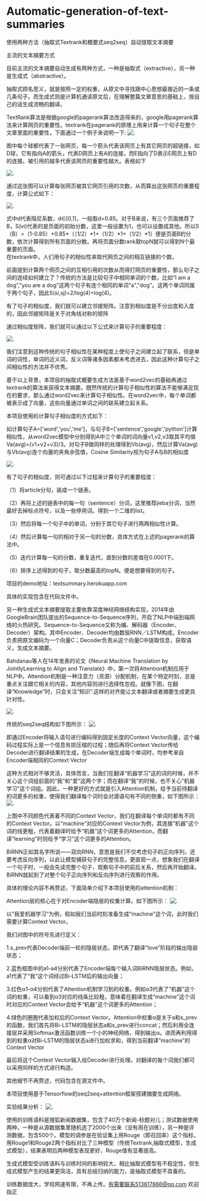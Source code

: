 # Automatic-generation-of-text-summaries
使用两种方法（抽取式Textrank和概要式seq2seq）自动提取文本摘要

主流的文本摘要方式

目前主流的文本摘要自动生成有两种方式，一种是抽取式（extractive），另一种是生成式（abstractive）。

抽取式顾名思义，就是按照一定的权重，从原文中寻找跟中心思想最接近的一条或几条句子。而生成式则是计算机通读原文后，在理解整篇文章意思的基础上，按自己的话生成流畅的翻译。

TextRank算法是根据google的pagerank算法改造得来的，google用pagerank算法来计算网页的重要性。textrank在pagerank的原理上用来计算一个句子在整个文章里面的重要性，下面通过一个例子来说明一下:
![.](https://github.com/ztz818/Automatic-generation-of-text-summaries/blob/master/pictures/6.png)

图中每个球都代表了一张网页，每一个箭头代表该网页上有其它网页的超链接，如D球，它有指向A的箭头，代表D网页上有A的连接，而E指向了D表示E网页上有D的连接。被引用的越多代表该网页的重要性越大。表格如下<br>

![.](https://github.com/ztz818/Automatic-generation-of-text-summaries/blob/master/pictures/13.jpg)

通过这张图可以计算每张网页被其它网页引用的次数，从而算出这张网页的重要程度，计算公式如下：

![.](https://github.com/ztz818/Automatic-generation-of-text-summaries/blob/master/pictures/10.png)


式中d代表阻尼系数，d∈[0,1]，一般取d=0.85。对于B来说，有三个页面推荐了B，S(vi)代表的是页面的初始分数，这里一般设置为1，也可以设置成其他。所以S（B）=（1-0.85）+0.85*（（1/2）*1+（1/2）*1+（1/2）*1）便是页面B的分数，依次计算得到所有页面的分数。再将页面分数rank取topN就可以得到N个最重要的页面。
<br>
在textrank中，人们用句子的相似性来取代网页之间的相互链接的个数。<br>

前面提到计算两个网页之间的互相引用的次数从而得打网页的重要性，那么句子之间的连续如何建立了？传统的方法是比较句子中相同单词的个数，比如“I am a dog”,"you are a dog"这两个句子有连个相同的单词"a","dog"。这两个单词同属于两个句子，因此S(si,sj)=2/log(4)+log(4)。<br>

有了句子的相似度，我们就可以建立邻接矩阵。注意到相似度是不分出度和入度的，因此邻接矩阵是关于对角线对称的矩阵<br>

通过相似度矩阵，我们就可以通过以下公式来计算句子的重要程度：

![.](https://github.com/ztz818/Automatic-generation-of-text-summaries/blob/master/pictures/7.png)

我们注意到这种传统的句子相似性在某种程度上使句子之间建立起了联系，但是单词的词性，单词的近义词，反义词等诸多因素都未考虑进去，因此这种计算句子之间相似性的方法并不优秀。

基于以上背景，本项目的抽取式概要生成方法是基于word2vec的基础再通过textrank的算法来获得文本摘要。既然传统的计算句子相似性的算法不能够满足现在的要求，那么通过word2vec来计算句子相似性。在word2vec中，每个单词都被表示成了向量，这些向量通过单词之间的联系建立起关系。

本项目使用的计算句子相似度的方式如下：

如计算句子A=['word','you','me']，与句子B=['sentence','google','python']计算相似性，从word2vec模型中分别得到A中三个单词的词向量v1,v2,v3取其平均值Va(avg)=(v1+v2+v3)/3。对句子B做同样的处理得到Vb(avg)，然后计算Va(avg)与Vb(avg)连个向量的夹角余弦值，Cosine Similarity视为句子A与B的相似度<br>


![.](https://github.com/ztz818/Automatic-generation-of-text-summaries/blob/master/pictures/5.jpg)

有了句子的相似度，则可通过以下过程来计算句子的重要程度：<br>

（1）将article分句，装成一个链表。<br>

（2）再将上述的链表中的每一句（sentence）分词，这里推荐jieba分词，当然最好去掉标点符号，以及一些停用词。得到一个二维的list。<br>

（3）然后将每一个句子中的单词，分别于其它句子进行两两相似性计算。<br>

（4）然后计算每一句的相对于另一句的分数，具体方式在上述的pagerank的算法中。<br>

（5）迭代计算每一句的分数，重复迭代，直到分数的差值在0.0001下。<br>

（6）排序上述得到的句子，取分数最高的topN。便是想要得到的句子。<br>

项目的demo地址：textsummary.herokuapp.com<br>

具体的实现包含在代码文件中。

另一种生成式文本摘要提取主要依靠深度神经网络结构实现，2014年由GoogleBrain团队提出的Sequence-to-Sequence序列，开启了NLP中端到端网络的火热研究。Sequence-to-Sequence又称为编、解码器（Encoder、Decoder）架构。其中Encoder、Decoder均由数层RNN／LSTM构成，Encoder负责把原文编码为一个向量C；Decoder负责从这个向量C中提取信息，获取语义，生成文本摘要。

Bahdanau等人在14年发表的论文《Neural Machine Translation by JointlyLearning to Align and Translate》中，第一次将Attention机制应用于NLP中。Attention机制是一种注意力（资源）分配机制，在某个特定时刻，总是重点关注跟它相关的内容，其他内容则进行选择性忽视。就像下图，在翻译“Knowledge”时，只会关注“知识”.这样的对齐能让文本翻译或者摘要生成更具针对性。

![.](https://github.com/ztz818/Automatic-generation-of-text-summaries/blob/master/pictures/3.jpg)

传统的seq2seq结构如下图所示：
![.](https://github.com/ztz818/Automatic-generation-of-text-summaries/blob/master/pictures/15.jpg)

即通过Encoder将输入语句进行编码得到固定长度的Context Vector向量，这个编码过程实际上是一个信息有损压缩的过程；随后再将Context Vector传给Decoder进行翻译结果的生成，在Decoder端生成每个单词时，均参考来自Encoder端相同的Context Vector

这种方式相对不够灵活，具体而言，当我们在翻译“机器学习”这的词的时候，并不关心这个词组前面的“我”和“爱”这两个字；而在翻译“我”的时候，也不关心“机器学习”这个词组。因此，一种更好的方式就是引入Attention机制，给予当前待翻译的词更多的权重，使得我们翻译每个词时会对源语句有不同的侧重，如下图所示：
![.](https://github.com/ztz818/Automatic-generation-of-text-summaries/blob/master/pictures/14.jpg)

上图中不同颜色代表着不同的Context Vector，我们在翻译每个单词时都有不同的Context Vector。以“machine”对应的Context Vector为例，其连接“机器”这个词的线更粗，代表着翻译时给予“机器”这个词更多的Attention，而翻译“learning”时则给予“学习”这个词更多的Attention。

BiRNN正如其名字所说——双向RNN，意思是我们不仅考虑句子的正向序列，还要考虑反向序列，以此让模型捕获句子的完整信息。更直观一点，想象我们在翻译一个句子时，一般会先读完整个句子，观察句子中的前后关系，然后再开始翻译。BiRNN就起到了对整个句子正向序列和反向序列进行观察的作用。

具体的理论内容不再赘述，下面简单介绍下本项目使用的attention机制：<br>

Attention层的核心在于对Encoder端隐层的权重计算。如下图所示：
![.](https://github.com/ztz818/Automatic-generation-of-text-summaries/blob/master/pictures/16.jpg)

以“我爱机器学习”为例，假如我们当前时刻准备生成“machine”这个词，此时我们需要计算Context Vector。<br>

我们对图中的符号先进行定义：<br>

1.s_prev代表Decoder端前一轮的隐层状态，即代表了翻译“love”阶段的输出隐层状态；<br>

2.蓝色框图中的a1-a4分别代表了Encoder端每个输入词BiRNN隐层状态。例如，a1代表了“我”这个词经过Bi-LSTM后的输出向量；<br>

3.红色α1-α4分别代表了Attention机制学习到的权重。例如α3代表了“机器”这个词的权重，可以看到α3对应的线条比较粗，意味着在翻译生成“machine”这个词时对应的Context Vector会给予“机器”这个词更多的Attention；<br>

4.绿色的圈圈代表加权后的Context Vector。Attention中权重α是关于a和s_prev的函数，我们首先将Bi-LSTM的隐层状态a和s_prev进行concat；然后利用全连接层并采用Softmax激活函数训练一个小的神经网络，得到输出α。进而再利用得到的权重α对Bi-LSTM的隐层状态a进行加权求和，得到当前翻译“machine”的Context Vector<br>

最后将这个Context Vector输入给Decoder进行处理。对翻译的每个词我们都可以采用同样的方式进行构造。<br>

其他细节不再赘述，代码包含在源文件中。<br>

本项目使用基于Tensorflow的seq2seq+attention框架搭建摘要生成网络。<br>

实验结果分析：
![.](https://github.com/ztz818/Automatic-generation-of-text-summaries/blob/master/pictures/9.png)

使用的训练语料是搜狐新闻数据集，包含了40万个新闻-标题对儿；测试数据使用两种，一种是从源数据集里随机选了2000个出来（没有用在训练），另一种是评测数据，包含500个。模型的调参是在验证集上用Rouge（即召回率）这个指标，用Rouge1和Rouge2两个指标对比了三种模型（传统Textrank,抽取式模型，生成式模型），结果表明后两种模型表现更好，Rouge值有显著提高。


生成式模型受训练语料与训练时间的影响较大，相比抽取式模型有不稳定性，但生成式模型产生的结果更简洁，具有总结归纳的能力，是抽取式模型不具备的。


训练数据庞大，学校网速有限，不再上传。有需要联系513617866@qq.com 欢迎指正
